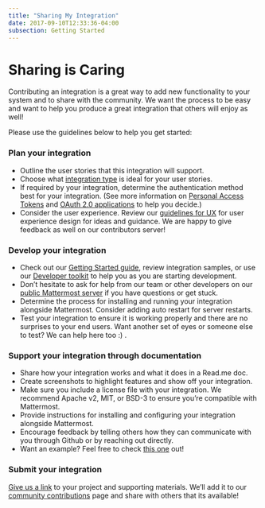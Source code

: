 ```yaml
---
title: "Sharing My Integration"
date: 2017-09-10T12:33:36-04:00
subsection: Getting Started
---
```


# Sharing is Caring

Contributing an integration is a great way to add new functionality to your system and to share with the community. We want the process to be easy and want to help you produce a great integration that others will enjoy as well!  

Please use the guidelines below to help you get started: 

### Plan your integration

  - Outline the user stories that this integration will support.
  - Choose what [integration type](https://developers.mattermost.com/integrate/getting-started/how-should-i-integrate/) is ideal for your user stories.
  - If required by your integration, determine the authentication method best for your integration. (See more information on [Personal Access Tokens](https://docs.mattermost.com/developer/personal-access-tokens.html/) and [OAuth 2.0 applications](https://docs.mattermost.com/developer/oauth-2-0-applications.html/) to help you decide.)
  - Consider the user experience. Review our [guidelines for UX](https://docs.mattermost.com/developer/fx-guidelines.html) for user experience design for ideas and guidance. We are happy to give feedback as well on our contributors server!

 ### Develop your integration
 
  - Check out our [Getting Started guide](https://developers.mattermost.com/contribute/getting-started/), review integration samples, or use our [Developer toolkit](https://docs.mattermost.com/developer/toolkit.html/) to help you as you are starting development.
  - Don’t hesitate to ask for help from our team or other developers on our [public Mattermost server](https://pre-release.mattermost.com/core/channels/developers/) if you have questions or get stuck. 
  - Determine the process for installing and running your integration alongside Mattermost. Consider adding auto restart for server restarts. 
  - Test your integration to ensure it is working properly and there are no surprises to your end users. Want another set of eyes or someone else to test? We can help here too :) .

 ### Support your integration through documentation
 
  - Share how your integration works and what it does in a Read.me doc. 
  - Create screenshots to highlight features and show off your integration.
  - Make sure you include a license file with your integration. We recommend Apache v2, MIT, or BSD-3 to ensure you’re compatible with Mattermost.
  - Provide instructions for installing and configuring your integration alongside Mattermost.  
  - Encourage feedback by telling others how they can communicate with you through Github or by reaching out directly.
  - Want an example?  Feel free to check [this one](https://github.com/matterhorn-chat/matterhorn/) out! 

 ### Submit your integration
 
[Give us a link](https://www.mattermost.org/share-your-mattermost-projects/) to your project and supporting materials. We’ll add it to our [community contributions](https://about.mattermost.com/community-applications/) page and share with others that its available!
